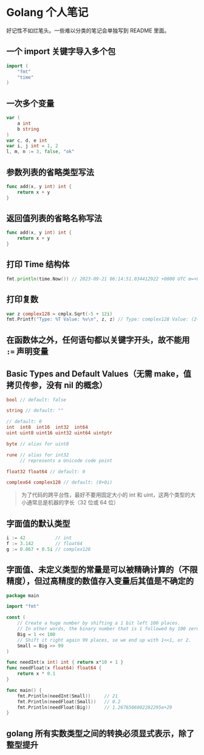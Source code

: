 # Golang 个人笔记

好记性不如烂笔头。一些难以分类的笔记会单独写到 README 里面。

## 一个 import 关键字导入多个包

```go
import (
    "fmt"
    "time"
)
```

## 一次多个变量

```go
var (
    a int
    b string
)
var c, d, e int
var i, j int = 1, 2
l, m, n := 3, false, "ok"
```

## 参数列表的省略类型写法

```go
func add(x, y int) int {
    return x + y
}
```

## 返回值列表的省略名称写法

```go
func add(x, y int) int {
    return x + y
}
```

## 打印 Time 结构体

```go
fmt.println(time.Now()) // 2023-09-21 06:14:51.034412922 +0000 UTC m=+0.000050672
```

## 打印复数

```go
var z complex128 = cmplx.Sqrt(-5 + 12i)
fmt.Printf("Type: %T Value: %v\n", z, z) // Type: complex128 Value: (2+3i)
```

## 在函数体之外，任何语句都以关键字开头，故不能用 `:=` 声明变量

## Basic Types and Default Values（无需 make，值拷贝传参，没有 nil 的概念）

```go
bool // default: false

string // default: ""

// default: 0
int  int8  int16  int32  int64
uint uint8 uint16 uint32 uint64 uintptr

byte // alias for uint8

rune // alias for int32
     // represents a Unicode code point

float32 float64 // default: 0

complex64 complex128 // default: (0+0i)
```

> 为了代码的跨平台性，最好不要用固定大小的 int 和 uint，这两个类型的大小通常总是机器的字长（32 位或 64 位）

## 字面值的默认类型

```go
i := 42           // int
f := 3.142        // float64
g := 0.867 + 0.5i // complex128
```

## 字面值、未定义类型的常量是可以被精确计算的（不限精度），但过高精度的数值存入变量后其值是不确定的

```go
package main

import "fmt"

const (
    // Create a huge number by shifting a 1 bit left 100 places.
    // In other words, the binary number that is 1 followed by 100 zeroes.
    Big = 1 << 100
    // Shift it right again 99 places, so we end up with 1<<1, or 2.
    Small = Big >> 99
)

func needInt(x int) int { return x*10 + 1 }
func needFloat(x float64) float64 {
    return x * 0.1
}

func main() {
    fmt.Println(needInt(Small))     // 21
    fmt.Println(needFloat(Small))   // 0.2
    fmt.Println(needFloat(Big))     // 1.2676506002282295e+29
}
```

## golang 所有实数类型之间的转换必须显式表示，除了整型提升
